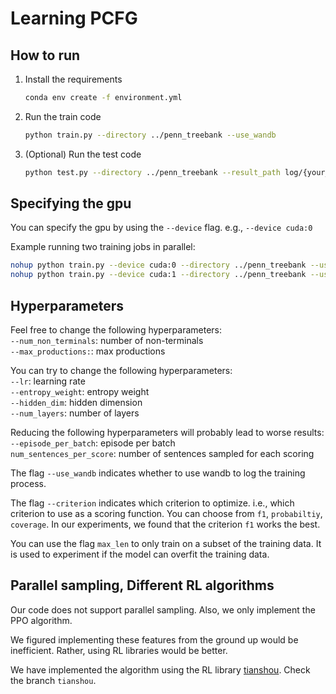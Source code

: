 # Learning PCFG

## How to run

1. Install the requirements

    ```bash
    conda env create -f environment.yml
    ```

2. Run the train code

    ```bash
    python train.py --directory ../penn_treebank --use_wandb
    ```

3. (Optional) Run the test code

    ```bash
    python test.py --directory ../penn_treebank --result_path log/{your_folder}/result/{your_result}.json
    ```

## Specifying the gpu

You can specify the gpu by using the `--device` flag. e.g., `--device cuda:0`

Example running two training jobs in parallel:

```bash
nohup python train.py --device cuda:0 --directory ../penn_treebank --use_wandb --num_non_terminals 4 --max_productions 800 &
nohup python train.py --device cuda:1 --directory ../penn_treebank --use_wandb --num_non_terminals 6 --max_productions 800 &
```

## Hyperparameters

Feel free to change the following hyperparameters:\
`--num_non_terminals`: number of non-terminals\
`--max_productions:`: max productions

You can try to change the following hyperparameters:\
`--lr`: learning rate\
`--entropy_weight`: entropy weight\
`--hidden_dim`: hidden dimension\
`--num_layers`: number of layers

Reducing the following hyperparameters will probably lead to worse results:\
`--episode_per_batch`: episode per batch\
`num_sentences_per_score`: number of sentences sampled for each scoring

The flag `--use_wandb` indicates whether to use wandb to log the training process.

The flag `--criterion` indicates which criterion to optimize.
i.e., which criterion to use as a scoring function.
You can choose from `f1`, `probabiltiy`, `coverage`.
In our experiments, we found that the criterion `f1` works the best.

You can use the flag `max_len` to only train on a subset of the training data.
It is used to experiment if the model can overfit the training data.

## Parallel sampling, Different RL algorithms

Our code does not support parallel sampling.
Also, we only implement the PPO algorithm.

We figured implementing these features from the ground up would be inefficient.
Rather, using RL libraries would be better.

We have implemented the algorithm using the RL library [tianshou](https://github.com/thu-ml/tianshou). Check the branch
`tianshou`.
